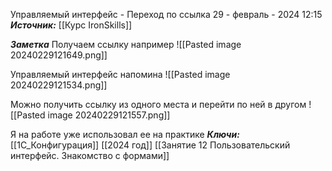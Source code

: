 
Управляемый интерфейс - Переход по ссылка
 29 - февраль - 2024  12:15 
***Источник:***  [[Курс IronSkills]] 

***Заметка*** 
Получаем ссылку например
![[Pasted image 20240229121649.png]]

Управляемый интерфейс напомина 
![[Pasted image 20240229121534.png]]


Можно получить ссылку из одного места и перейти по ней в другом
![[Pasted image 20240229121557.png]]

Я на работе уже использовал ее на практике
***Ключи:*** [[1С_Конфигурация]] [[2024 год]]  [[Занятие 12 Пользовательский интерфейс. Знакомство с формами]]
